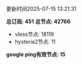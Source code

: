 更新时间2025-07-15 13:21:31

**总订阅: 451**
**总节点: 42766**
- vless节点: 18119
- hysteria2节点: 11

**google ping有效节点: 15**
